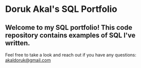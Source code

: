 # Doruk Akal's SQL Portfolio


## Welcome to my SQL portfolio! This code repository contains examples of SQL I've written.
Feel free to take a look and reach out if you have any questions: akaldoruk@gmail.com
